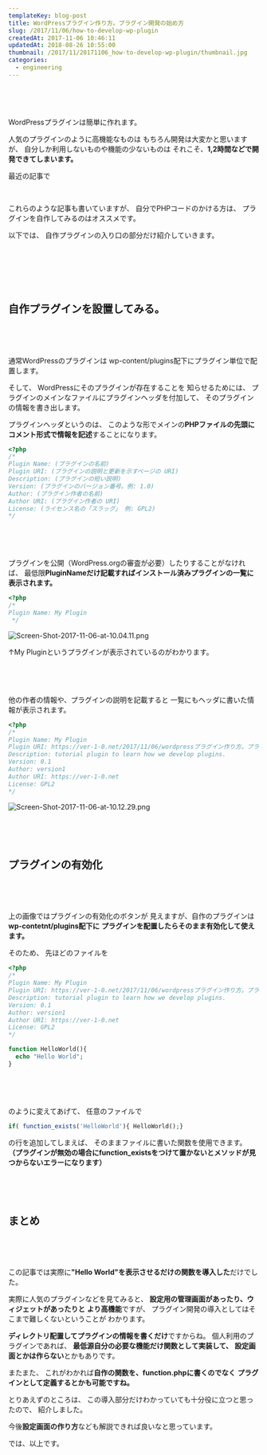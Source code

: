 ```yaml
---
templateKey: blog-post
title: WordPressプラグイン作り方。プラグイン開発の始め方
slug: /2017/11/06/how-to-develop-wp-plugin
createdAt: 2017-11-06 10:46:11
updatedAt: 2018-08-26 10:55:00
thumbnail: /2017/11/20171106_how-to-develop-wp-plugin/thumbnail.jpg
categories: 
  - engineering
---
```


&nbsp;

&nbsp;

WordPressプラグインは簡単に作れます。

人気のプラグインのように高機能なものは
もちろん開発は大変かと思いますが、
自分しか利用しないものや機能の少ないものは
それこそ、<strong>1,2時間などで開発できてしまいます。</strong>

最近の記事で

&nbsp;

これらのような記事も書いていますが、
自分でPHPコードのかける方は、
プラグインを自作してみるのはオススメです。

以下では、
自作プラグインの入り口の部分だけ紹介していきます。

<div class="after-intro"></div>

&nbsp;

&nbsp;

&nbsp;
<h2 class="chapter">自作プラグインを設置してみる。</h2>
&nbsp;

&nbsp;

通常WordPressのプラグインは
wp-content/plugins配下にプラグイン単位で配置します。

そして、
WordPressにそのプラグインが存在することを
知らせるためには、
プラグインのメインなファイルにプラグインヘッダを付加して、
そのプラグインの情報を書き出します。

プラグインヘッダというのは、
このような形でメインの<strong>PHPファイルの先頭に</strong>
<strong> コメント形式で情報を記述</strong>することになります。
```php
<?php
/*
Plugin Name: (プラグインの名前)
Plugin URI: (プラグインの説明と更新を示すページの URI)
Description: (プラグインの短い説明)
Version: (プラグインのバージョン番号。例: 1.0)
Author: (プラグイン作者の名前)
Author URI: (プラグイン作者の URI)
License: (ライセンス名の「スラッグ」 例: GPL2)
*/

```
&nbsp;

&nbsp;

プラグインを公開（WordPress.orgの審査が必要）したりすることがなければ、
最低限<strong>PluginNameだけ記載すればインストール済みプラグインの一覧に表示されます。</strong>
```php
<?php
/*
Plugin Name: My Plugin
 */

```
<img class="post-image" src="http://ver-1-0.net.s3-website-ap-northeast-1.amazonaws.com/uploads/2017/11/20171106_how-to-develop-wp-plugin/Screen-Shot-2017-11-06-at-10.04.11.png" alt="Screen-Shot-2017-11-06-at-10.04.11.png"/>

↑My Pluginというプラグインが表示されているのがわかります。

&nbsp;

&nbsp;

他の作者の情報や、プラグインの説明を記載すると
一覧にもヘッダに書いた情報が表示されます。
```php
<?php
/*
Plugin Name: My Plugin
Plugin URI: https://ver-1-0.net/2017/11/06/wordpressプラグイン作り方。プラグイン開発の始め方/
Description: tutorial plugin to learn how we develop plugins.
Version: 0.1
Author: version1
Author URI: https://ver-1-0.net
License: GPL2
*/

```
<img class="post-image" src="http://ver-1-0.net.s3-website-ap-northeast-1.amazonaws.com/uploads/2017/11/20171106_how-to-develop-wp-plugin/Screen-Shot-2017-11-06-at-10.12.29.png" alt="Screen-Shot-2017-11-06-at-10.12.29.png"/>

<div class="mid-article"></div>

&nbsp;

&nbsp;
<h2 class="chapter">プラグインの有効化</h2>
&nbsp;

&nbsp;

上の画像ではプラグインの有効化のボタンが
見えますが、自作のプラグインは<strong>wp-contetnt/plugins配下に</strong>
<strong> プラグインを配置したらそのまま有効化して使えます。</strong>

そのため、
先ほどのファイルを
```php
<?php
/*
Plugin Name: My Plugin
Plugin URI: https://ver-1-0.net/2017/11/06/wordpressプラグイン作り方。プラグイン開発の始め方/
Description: tutorial plugin to learn how we develop plugins.
Version: 0.1
Author: version1
Author URI: https://ver-1-0.net
License: GPL2
*/

function HelloWorld(){
  echo "Hello World";
}

```
&nbsp;

&nbsp;

のように変えてあげて、
任意のファイルで
```php
if( function_exists('HelloWorld'){ HelloWorld();}
```
の行を追加してしまえば、
そのままファイルに書いた関数を使用できます。
<strong>（プラグインが無効の場合にfunction_existsをつけて置かないとメソッドが見つからないエラーになります）</strong>

&nbsp;

&nbsp;
<h2 class="chapter">まとめ</h2>
&nbsp;

&nbsp;

この記事では実際に<strong>"Hello World"を表示させるだけの関数を導入した</strong>だけでした。

実際に人気のプラグインなどを見てみると、
<strong>設定用の管理画面があったり、ウィジェットがあったりと</strong>
<strong> より高機能</strong>ですが、
プラグイン開発の導入としてはそこまで難しくないということが
わかります。

<strong>ディレクトリ配置してプラグインの情報を書くだけ</strong>ですからね。
個人利用のプラグインであれば、
<strong>最低源自分の必要な機能だけ関数として実装して、</strong>
<strong> 設定画面とかは作らない</strong>とかもありです。

またまた、
これがわかれば<strong>自作の関数を、function.phpに書くのでなく</strong>
<strong> プラグインとして定義するとかも可能ですね。</strong>

とりあえずのところは、
この導入部分だけわかっていても十分役に立つと思ったので、
紹介しました。

今後<strong>設定画面の作り方</strong>なども解説できれば良いなと思っています。

では、以上です。

<div class="after-article"></div>
